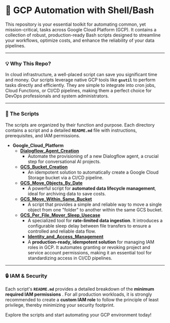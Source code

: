 
# 🚀 **GCP Automation with Shell/Bash**

This repository is your essential toolkit for automating common, yet mission-critical, tasks across Google Cloud Platform (GCP). It contains a collection of robust, production-ready Bash scripts designed to streamline your workflows, optimize costs, and enhance the reliability of your data pipelines.

---

### **💡 Why This Repo?**

In cloud infrastructure, a well-placed script can save you significant time and money. Our scripts leverage native GCP tools like **`gsutil`** to perform tasks directly and efficiently. They are simple to integrate into cron jobs, Cloud Functions, or CI/CD pipelines, making them a perfect choice for DevOps professionals and system administrators.

---

### **📁 The Scripts**

The scripts are organized by their function and purpose. Each directory contains a script and a detailed **`README.md`** file with instructions, prerequisites, and IAM permissions.
<br>

- **Google_Cloud_Platform**
    - **[Dialogflow_Agent_Creation](https://github.com/vineetson/Bash-Scripting-Automation/tree/master/Google_Cloud_Platform/Dialogflow_Agent_Creation)**
        - Automate the provisioning of a new Dialogflow agent, a crucial step for conversational AI projects.
    - **[GCS_Bucket_Creation](https://github.com/vineetson/Bash-Scripting-Automation/tree/master/Google_Cloud_Platform/GCS_Bucket_Creation)**
        - An idempotent solution to automatically create a Google Cloud Storage bucket via a CI/CD pipeline.
    - **[GCS_Move_Objects_By_Date](https://github.com/vineetson/Bash-Scripting-Automation/tree/master/Google_Cloud_Platform/GCS_Move_Objects_By_Date)**
        - A powerful script for **automated data lifecycle management**, ideal for archiving data to save costs.
    - **[GCS_Move_Within_Same_Bucket](https://github.com/vineetson/Bash-Scripting-Automation/tree/master/Google_Cloud_Platform/GCS_Move_Within_Same_Bucket)**
        - A script that provides a simple and reliable way to move a single object from one "folder" to another within the same GCS bucket.
    - **[GCS_Per_File_Mover_Sleep_Usecase](https://github.com/vineetson/Bash-Scripting-Automation/tree/master/Google_Cloud_Platform/GCS_Per_File_Mover_Sleep_Usecase)**
        - A specialized tool for **rate-limited data ingestion**. It introduces a configurable sleep delay between file transfers to ensure a controlled and reliable data flow.
        - **[Identity_and_Access_Management](https://github.com/vineetson/Shell-Scripting-Automation/tree/master/Google_Cloud_Platform/Identity_and_Access_Management)**
        - A **production-ready, idempotent solution** for managing IAM roles in GCP. It automates granting or revoking project and service account permissions, making it an essential tool for standardizing access in CI/CD pipelines.

---

### **🔒 IAM & Security**

Each script's **`README.md`** provides a detailed breakdown of the  **minimum required IAM permissions** . For all production workloads, it is strongly recommended to create a **custom IAM role** to follow the principle of least privilege, thereby minimizing your security footprint.

Explore the scripts and start automating your GCP environment today!
